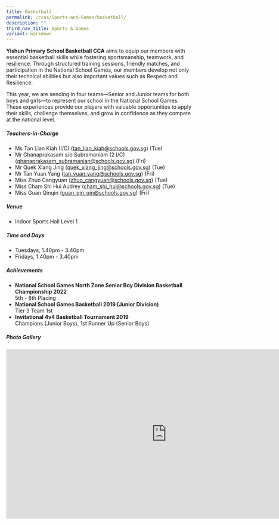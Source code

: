 ```yaml
---
title: Basketball
permalink: /ccas/Sports-and-Games/basketball/
description: ""
third_nav_title: Sports & Games
variant: markdown
---
```

**Yishun Primary School Basketball CCA** aims to equip our members with essential basketball skills while fostering sportsmanship, teamwork, and resilience. Through structured training sessions, friendly matches, and participation in the National School Games, our members develop not only their technical abilities but also important values such as Respect and Resilience.

This year, we are sending in four teams—Senior and Junior teams for both boys and girls—to represent our school in the National School Games. These experiences provide our players with valuable opportunities to apply their skills, challenge themselves, and grow in confidence as they compete at the national level.

##### **Teachers-in-Charge**
* Ms Tan Lian Kiah (I/C) (tan_lian_kiah@schools.gov.sg) (Tue)
* Mr Ghanaprakasam s/o Subramaniam (2 I/C) (ghanaprakasam_subramanian@schools.gov.sg) (Fri)
* Mr Quek Xiang Jing (quek_xiang_jing@schools.gov.sg) (Tue)
* Mr Tan Yuan Yang (tan_yuan_yang@schools.gov.sg) (Fri)
* Miss Zhuo Cangyuan (zhuo_cangyuan@schools.gov.sg) (Tue)
* Miss Cham Shi Hui Audrey (cham_shi_hui@schools.gov.sg) (Tue)
* Miss Guan Qinqin (guan_qin_qin@schools.gov.sg) (Fri)

##### **Venue**
* Indoor Sports Hall Level 1

##### **Time and Days**
* Tuesdays, 1.40pm - 3.40pm
* Fridays, 1.40pm - 3.40pm

##### **Achievements**
* **National School Games North Zone Senior Boy Division Basketball Championship 2022**<br>5th - 8th Placing
*  **National School Games Basketball 2019 (Junior Division)**
<br>Tier 3 Team 1st
* **Invitational 4v4 Basketball Tournament 2019**<br>Champions (Junior Boys), 1st Runner Up (Senior Boys)

##### **Photo Gallery**

<iframe src="https://docs.google.com/presentation/d/e/2PACX-1vT2bThRRgHtGWf1R-_jfBnPufVVf4FCToFcPScYTRxz6xILmSfmFCMBL5ULtx_hEIyPUBBPSzcB0gbx/embed?start=true&amp;loop=true&amp;delayms=5000" frameborder="0" width="860" height="455" allowfullscreen="true"></iframe>